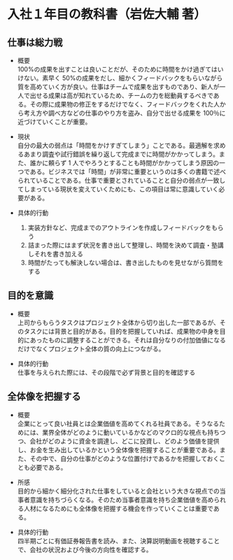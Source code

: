 # 入社１年目の教科書（岩佐大輔 著）

## 仕事は総力戦

- 概要  
  100%の成果を出すことは良いことだが、そのために時間をかけ過ぎてはいけない。素早く 50%の成果をだし、細かくフィードバックをもらいながら質を高めていく方が良い。仕事はチームで成果を出すものであり、新人が一人で出せる成果は高が知れているため、チームの力を総動員するべきである。その際に成果物の修正をするだけでなく、フィードバックをくれた人から考え方や調べ方などの仕事のやり方を盗み、自分で出せる成果を 100％に近づけていくことが重要。

- 現状  
  自分の最大の弱点は「時間をかけすぎてしまう」ことである。最適解を求めるあまり調査や試行錯誤を繰り返して完成までに時間がかかってしまう。また、誰かに頼らず 1 人でやろうとすることも時間がかかってしまう原因の一つである。ビジネスでは「時間」が非常に重要というのは多くの書籍で述べられていることである。仕事で重要とされていることと自分の弱点が一致してしまっている現状を変えていくためにも、この項目は常に意識していく必要がある。

- 具体的行動  
  1. 実装方針など、完成までのアウトラインを作成しフィードバックをもらう
  2. 詰まった際にはまず状況を書き出して整理し、時間を決めて調査・塾講しそれを書き加える
  3. 時間がたっても解決しない場合は、書き出したものを見せながら質問をする

## 目的を意識

- 概要  
  上司からもらうタスクはプロジェクト全体から切り出した一部であるが、そのタスクには背景と目的がある。目的を把握していれば、成果物の中身を目的にあったものに調整することができる。それは自分なりの付加価値になるだけでなくプロジェクト全体の質の向上につながる。

- 具体的行動  
  仕事を与えられた際には、その段階で必ず背景と目的を確認する

## 全体像を把握する

- 概要  
  企業にとって良い社員とは企業価値を高めてくれる社員である。そうなるためには、業界全体がどのように動いているかなどのマクロ的な視点も持ちつつ、会社がどのように資金を調達し、どこに投資し、どのよう価値を提供し、お金を生み出しているかという全体像を把握することが重要である。また、その中で、自分の仕事がどのような位置付けであるかを把握しておくことも必要である。

- 所感  
  目的から細かく細分化された仕事をしていると会社という大きな視点での当事者意識を持ちづらくなる。そのため当事者意識を持ち企業価値を高められる人材になるためにも全体像を把握する機会を作っていくことは重要である。

- 具体的行動  
  四半期ごとに有価証券報告書を読み、また、決算説明動画を視聴することで、会社の状況および今後の方向性を確認する。

